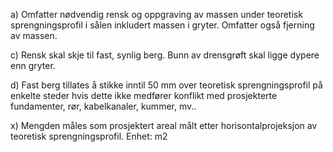 a) Omfatter nødvendig rensk og oppgraving av massen under teoretisk sprengningsprofil i sålen inkludert massen i gryter. Omfatter også fjerning av massen.

c) Rensk skal skje til fast, synlig berg. Bunn av drensgrøft skal ligge dypere enn gryter.

d) Fast berg tillates å stikke inntil 50 mm over teoretisk sprengningsprofil på enkelte steder hvis dette ikke medfører konflikt med prosjekterte fundamenter, rør, kabelkanaler, kummer, mv..

x) Mengden måles som prosjektert areal målt etter horisontalprojeksjon av teoretisk sprengningsprofil. Enhet: m2

